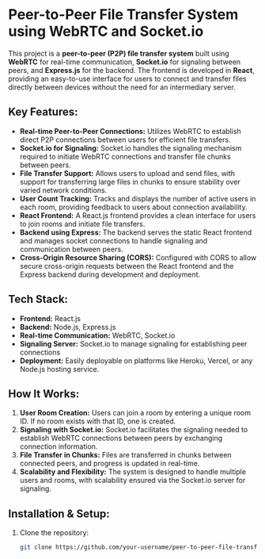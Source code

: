 # Peer-to-Peer File Transfer System using WebRTC and Socket.io

This project is a **peer-to-peer (P2P) file transfer system** built using **WebRTC** for real-time communication, **Socket.io** for signaling between peers, and **Express.js** for the backend. The frontend is developed in **React**, providing an easy-to-use interface for users to connect and transfer files directly between devices without the need for an intermediary server.

## Key Features:
- **Real-time Peer-to-Peer Connections:** Utilizes WebRTC to establish direct P2P connections between users for efficient file transfers.
- **Socket.io for Signaling:** Socket.io handles the signaling mechanism required to initiate WebRTC connections and transfer file chunks between peers.
- **File Transfer Support:** Allows users to upload and send files, with support for transferring large files in chunks to ensure stability over varied network conditions.
- **User Count Tracking:** Tracks and displays the number of active users in each room, providing feedback to users about connection availability.
- **React Frontend:** A React.js frontend provides a clean interface for users to join rooms and initiate file transfers.
- **Backend using Express:** The backend serves the static React frontend and manages socket connections to handle signaling and communication between peers.
- **Cross-Origin Resource Sharing (CORS):** Configured with CORS to allow secure cross-origin requests between the React frontend and the Express backend during development and deployment.

## Tech Stack:
- **Frontend:** React.js
- **Backend:** Node.js, Express.js
- **Real-time Communication:** WebRTC, Socket.io
- **Signaling Server:** Socket.io to manage signaling for establishing peer connections
- **Deployment:** Easily deployable on platforms like Heroku, Vercel, or any Node.js hosting service.

## How It Works:
1. **User Room Creation:** Users can join a room by entering a unique room ID. If no room exists with that ID, one is created.
2. **Signaling with Socket.io:** Socket.io facilitates the signaling needed to establish WebRTC connections between peers by exchanging connection information.
3. **File Transfer in Chunks:** Files are transferred in chunks between connected peers, and progress is updated in real-time.
4. **Scalability and Flexibility:** The system is designed to handle multiple users and rooms, with scalability ensured via the Socket.io server for signaling.

## Installation & Setup:
1. Clone the repository:
   ```bash
   git clone https://github.com/your-username/peer-to-peer-file-transfer.git
